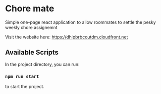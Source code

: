 # Chore mate

Simple one-page react application to allow roommates to settle the pesky weekly chore assignemnt

Visit the website here:
https://dhipbrbcoutdm.cloudfront.net


## Available Scripts

In the project directory, you can run:

### `npm run start`

to start the project.
